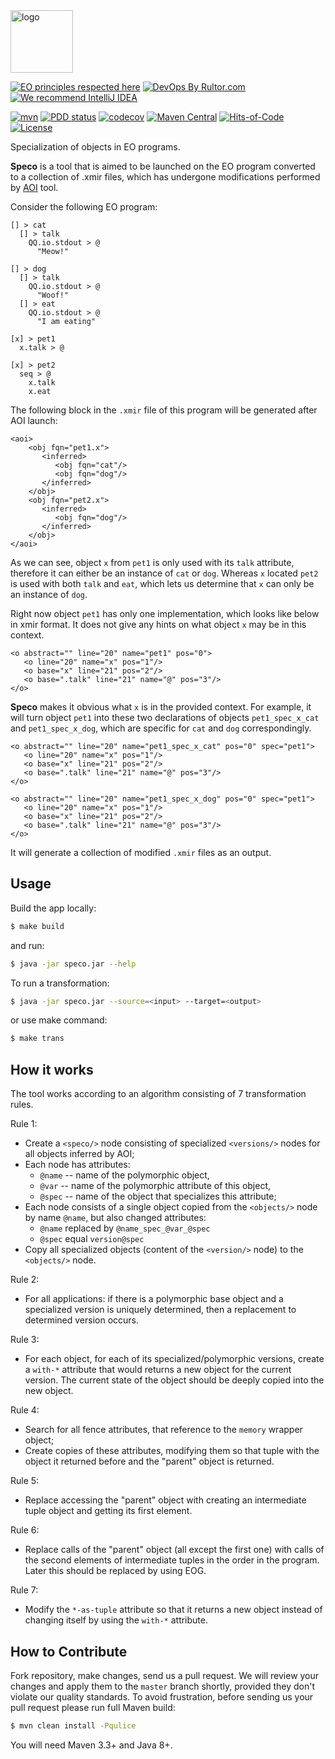 <img alt="logo" src="https://www.objectionary.com/cactus.svg" height="100px" />

[![EO principles respected here](https://www.elegantobjects.org/badge.svg)](https://www.elegantobjects.org)
[![DevOps By Rultor.com](https://www.rultor.com/b/objectionary/speco)](https://www.rultor.com/p/objectionary/speco)
[![We recommend IntelliJ IDEA](https://www.elegantobjects.org/intellij-idea.svg)](https://www.jetbrains.com/idea/)

[![mvn](https://github.com/objectionary/speco/actions/workflows/mvn.yml/badge.svg?branch=master)](https://github.com/objectionary/speco/actions/workflows/mvn.yml)
[![PDD status](https://www.0pdd.com/svg?name=objectionary/speco)](https://www.0pdd.com/p?name=objectionary/speco)
[![codecov](https://codecov.io/gh/objectionary/speco/branch/master/graph/badge.svg)](https://codecov.io/gh/objectionary/speco)
[![Maven Central](https://img.shields.io/maven-central/v/org.eolang/speco.svg)](https://maven-badges.herokuapp.com/maven-central/org.eolang/speco)
[![Hits-of-Code](https://hitsofcode.com/github/objectionary/speco)](https://hitsofcode.com/view/github/objectionary/speco)
[![License](https://img.shields.io/badge/license-MIT-green.svg)](https://github.com/objectionary/speco/blob/master/LICENSE.txt)

Specialization of objects in EO programs.

**Speco** is a tool that is aimed to be launched on the EO program converted to a collection of .xmir files,
which has undergone modifications performed by [AOI](https://github.com/objectionary/aoi) tool.

Consider the following EO program:

```
[] > cat
  [] > talk
    QQ.io.stdout > @
      "Meow!"

[] > dog
  [] > talk
    QQ.io.stdout > @
      "Woof!"
  [] > eat
    QQ.io.stdout > @
      "I am eating"

[x] > pet1
  x.talk > @

[x] > pet2
  seq > @
    x.talk
    x.eat
```

The following block in the `.xmir` file of this program will be generated after AOI launch:

```
<aoi>
    <obj fqn="pet1.x">
       <inferred>
          <obj fqn="cat"/>
          <obj fqn="dog"/>
       </inferred>
    </obj>
    <obj fqn="pet2.x">
       <inferred>
          <obj fqn="dog"/>
       </inferred>
    </obj>
</aoi>
```

As we can see, object `x` from `pet1` is only used with its `talk` attribute, therefore it can either be
an instance of `cat` or `dog`. Whereas `x` located `pet2` is used with both `talk` and `eat`, which
lets us determine that `x` can only be an instance of `dog`.

Right now object `pet1` has only one implementation, which looks like below in xmir format.
It does not give any hints on what object `x` may be in this context.

```
<o abstract="" line="20" name="pet1" pos="0">
   <o line="20" name="x" pos="1"/>
   <o base="x" line="21" pos="2"/>
   <o base=".talk" line="21" name="@" pos="3"/>
</o>
```

**Speco** makes it obvious what `x` is in the provided context. For example, it will turn object `pet1`
into these two declarations of objects `pet1_spec_x_cat` and `pet1_spec_x_dog`, which are specific
for `cat` and `dog` correspondingly.

```
<o abstract="" line="20" name="pet1_spec_x_cat" pos="0" spec="pet1">
   <o line="20" name="x" pos="1"/>
   <o base="x" line="21" pos="2"/>
   <o base=".talk" line="21" name="@" pos="3"/>
</o>
```

```
<o abstract="" line="20" name="pet1_spec_x_dog" pos="0" spec="pet1">
   <o line="20" name="x" pos="1"/>
   <o base="x" line="21" pos="2"/>
   <o base=".talk" line="21" name="@" pos="3"/>
</o>
```

It will generate a collection of modified `.xmir` files as an output.

## Usage

Build the app locally:
```bash
$ make build
```

and run:
```bash
$ java -jar speco.jar --help
```

To run a transformation:
```bash
$ java -jar speco.jar --source=<input> --target=<output>
```

or use make command:
```bash
$ make trans
```

## How it works

The tool works according to an algorithm consisting of 7 transformation rules.

Rule 1:
* Create a `<speco/>` node consisting of specialized `<versions/>` nodes for all objects inferred by AOI;
* Each node has attributes:
  * `@name` -- name of the polymorphic object,
  * `@var` -- name of the polymorphic attribute of this object,
  * `@spec` -- name of the object that specializes this attribute;
* Each node consists of a single object copied from the `<objects/>` node by name `@name`, but also changed attributes:
  * `@name` replaced by `@name_spec_@var_@spec`
  * `@spec` equal `version@spec`
* Copy all specialized objects (content of the `<version/>` node) to the `<objects/>` node.

Rule 2:
* For all applications: if there is a polymorphic base object and a specialized version is uniquely determined, then a replacement to determined version occurs.

Rule 3:
* For each object, for each of its specialized/polymorphic versions, create a `with-*` attribute that would returns a new object for the current version. The current state of the object should be deeply copied into the new object.

Rule 4:
* Search for all fence attributes, that reference to the `memory` wrapper object;
* Create copies of these attributes, modifying them so that tuple with the object it returned before and the "parent" object is returned.

Rule 5:
* Replace accessing the "parent" object with creating an intermediate tuple object and getting its first element.

Rule 6:
* Replace calls of the "parent" object (all except the first one) with calls of the second elements of intermediate tuples in the order in the program. Later this should be replaced by using EOG.

Rule 7:
* Modify the `*-as-tuple` attribute so that it returns a new object instead of changing itself by using the `with-*` attribute.

## How to Contribute

Fork repository, make changes, send us a pull request.
We will review your changes and apply them to the `master` branch shortly,
provided they don't violate our quality standards. To avoid frustration,
before sending us your pull request please run full Maven build:

```bash
$ mvn clean install -Pqulice
```

You will need Maven 3.3+ and Java 8+.

